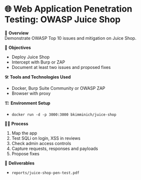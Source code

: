 # 🌐 Web Application Penetration Testing: OWASP Juice Shop

🧠 **Overview**  
Demonstrate OWASP Top 10 issues and mitigation on Juice Shop.

🎯 **Objectives**  
- Deploy Juice Shop  
- Intercept with Burp or ZAP  
- Document at least two issues and proposed fixes

🛠 **Tools and Technologies Used**  
- Docker, Burp Suite Community or OWASP ZAP  
- Browser with proxy

🏗 **Environment Setup**  
- `docker run -d -p 3000:3000 bkimminich/juice-shop`

🕵️‍♂️ **Process**  
1. Map the app  
2. Test SQLi on login, XSS in reviews  
3. Check admin access controls  
4. Capture requests, responses and payloads  
5. Propose fixes

📄 **Deliverables**  
- `reports/juice-shop-pen-test.pdf`
